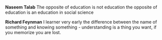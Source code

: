 **Naseem Talab**
The opposite of education is not education the opposite of education is an education in social science


**Richard Feynman**
I learner very early the difference between the name of something and knowing something - understanding is a thing you want, if you memorize you are lost.
